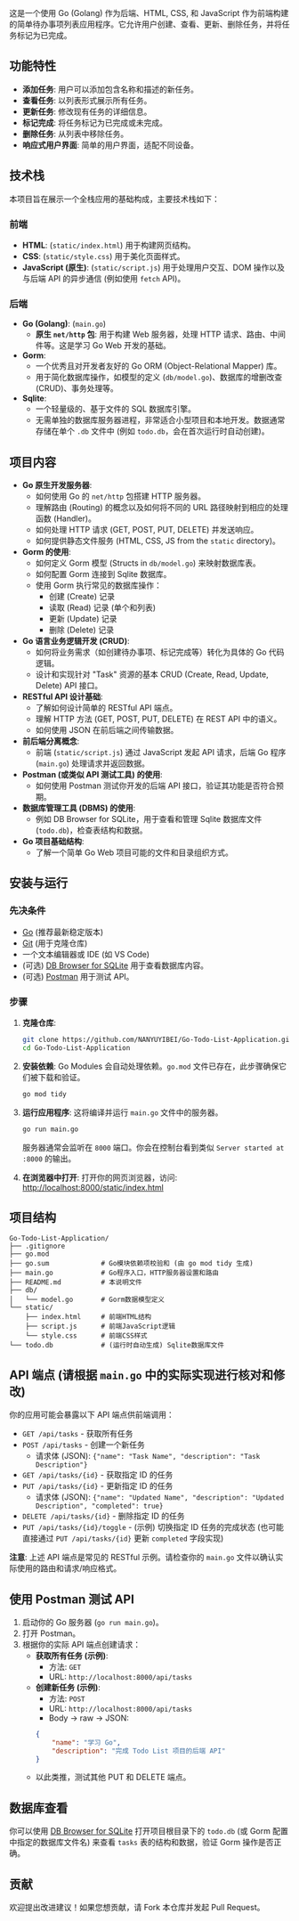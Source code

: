这是一个使用 Go (Golang) 作为后端、HTML, CSS, 和 JavaScript 作为前端构建的简单待办事项列表应用程序。它允许用户创建、查看、更新、删除任务，并将任务标记为已完成。

## 功能特性

*   **添加任务**: 用户可以添加包含名称和描述的新任务。
*   **查看任务**: 以列表形式展示所有任务。
*   **更新任务**: 修改现有任务的详细信息。
*   **标记完成**: 将任务标记为已完成或未完成。
*   **删除任务**: 从列表中移除任务。
*   **响应式用户界面**: 简单的用户界面，适配不同设备。

## 技术栈

本项目旨在展示一个全栈应用的基础构成，主要技术栈如下：

### 前端

*   **HTML**: (`static/index.html`) 用于构建网页结构。
*   **CSS**: (`static/style.css`) 用于美化页面样式。
*   **JavaScript (原生)**: (`static/script.js`) 用于处理用户交互、DOM 操作以及与后端 API 的异步通信 (例如使用 `fetch` API)。

### 后端

*   **Go (Golang)**: (`main.go`)
    *   **原生 `net/http` 包**: 用于构建 Web 服务器，处理 HTTP 请求、路由、中间件等。这是学习 Go Web 开发的基础。
*   **Gorm**:
    *   一个优秀且对开发者友好的 Go ORM (Object-Relational Mapper) 库。
    *   用于简化数据库操作，如模型的定义 (`db/model.go`)、数据库的增删改查 (CRUD)、事务处理等。
*   **Sqlite**:
    *   一个轻量级的、基于文件的 SQL 数据库引擎。
    *   无需单独的数据库服务器进程，非常适合小型项目和本地开发。数据通常存储在单个 `.db` 文件中 (例如 `todo.db`，会在首次运行时自动创建)。

## 项目内容

*   **Go 原生开发服务器**:
    *   如何使用 Go 的 `net/http` 包搭建 HTTP 服务器。
    *   理解路由 (Routing) 的概念以及如何将不同的 URL 路径映射到相应的处理函数 (Handler)。
    *   如何处理 HTTP 请求 (GET, POST, PUT, DELETE) 并发送响应。
    *   如何提供静态文件服务 (HTML, CSS, JS from the `static` directory)。
*   **Gorm 的使用**:
    *   如何定义 Gorm 模型 (Structs in `db/model.go`) 来映射数据库表。
    *   如何配置 Gorm 连接到 Sqlite 数据库。
    *   使用 Gorm 执行常见的数据库操作：
        *   创建 (Create) 记录
        *   读取 (Read) 记录 (单个和列表)
        *   更新 (Update) 记录
        *   删除 (Delete) 记录
*   **Go 语言业务逻辑开发 (CRUD)**:
    *   如何将业务需求（如创建待办事项、标记完成等）转化为具体的 Go 代码逻辑。
    *   设计和实现针对 "Task" 资源的基本 CRUD (Create, Read, Update, Delete) API 接口。
*   **RESTful API 设计基础**:
    *   了解如何设计简单的 RESTful API 端点。
    *   理解 HTTP 方法 (GET, POST, PUT, DELETE) 在 REST API 中的语义。
    *   如何使用 JSON 在前后端之间传输数据。
*   **前后端分离概念**:
    *   前端 (`static/script.js`) 通过 JavaScript 发起 API 请求，后端 Go 程序 (`main.go`) 处理请求并返回数据。
*   **Postman (或类似 API 测试工具) 的使用**:
    *   如何使用 Postman 测试你开发的后端 API 接口，验证其功能是否符合预期。
*   **数据库管理工具 (DBMS) 的使用**:
    *   例如 DB Browser for SQLite，用于查看和管理 Sqlite 数据库文件 (`todo.db`)，检查表结构和数据。
*   **Go 项目基础结构**:
    *   了解一个简单 Go Web 项目可能的文件和目录组织方式。

## 安装与运行

### 先决条件

*   [Go](https://golang.org/dl/) (推荐最新稳定版本)
*   [Git](https://git-scm.com/) (用于克隆仓库)
*   一个文本编辑器或 IDE (如 VS Code)
*   (可选) [DB Browser for SQLite](https://sqlitebrowser.org/) 用于查看数据库内容。
*   (可选) [Postman](https://www.postman.com/downloads/) 用于测试 API。

### 步骤

1.  **克隆仓库**:
    ```bash
    git clone https://github.com/NANYUYIBEI/Go-Todo-List-Application.git
    cd Go-Todo-List-Application
    ```

2.  **安装依赖**:
    Go Modules 会自动处理依赖。`go.mod` 文件已存在，此步骤确保它们被下载和验证。
    ```bash
    go mod tidy
    ```

3.  **运行应用程序**:
    这将编译并运行 `main.go` 文件中的服务器。
    ```bash
    go run main.go
    ```
    服务器通常会监听在 `8000` 端口。你会在控制台看到类似 `Server started at :8000` 的输出。

4.  **在浏览器中打开**:
    打开你的网页浏览器，访问:
    [http://localhost:8000/static/index.html](http://localhost:8000/static/index.html)

## 项目结构

```
Go-Todo-List-Application/
├── .gitignore
├── go.mod
├── go.sum             # Go模块依赖项校验和 (由 go mod tidy 生成)
├── main.go            # Go程序入口，HTTP服务器设置和路由
├── README.md          # 本说明文件
├── db/
│   └── model.go       # Gorm数据模型定义
└── static/
    ├── index.html     # 前端HTML结构
    ├── script.js      # 前端JavaScript逻辑
    └── style.css      # 前端CSS样式
└── todo.db            # (运行时自动生成) Sqlite数据库文件
```

## API 端点 (请根据 `main.go` 中的实际实现进行核对和修改)

你的应用可能会暴露以下 API 端点供前端调用：

*   `GET /api/tasks` - 获取所有任务
*   `POST /api/tasks` - 创建一个新任务
    *   请求体 (JSON): `{"name": "Task Name", "description": "Task Description"}`
*   `GET /api/tasks/{id}` - 获取指定 ID 的任务
*   `PUT /api/tasks/{id}` - 更新指定 ID 的任务
    *   请求体 (JSON): `{"name": "Updated Name", "description": "Updated Description", "completed": true}`
*   `DELETE /api/tasks/{id}` - 删除指定 ID 的任务
*   `PUT /api/tasks/{id}/toggle` - (示例) 切换指定 ID 任务的完成状态 (也可能直接通过 `PUT /api/tasks/{id}` 更新 `completed` 字段实现)

**注意**: 上述 API 端点是常见的 RESTful 示例。请检查你的 `main.go` 文件以确认实际使用的路由和请求/响应格式。

## 使用 Postman 测试 API

1.  启动你的 Go 服务器 (`go run main.go`)。
2.  打开 Postman。
3.  根据你的实际 API 端点创建请求：
    *   **获取所有任务 (示例)**:
        *   方法: `GET`
        *   URL: `http://localhost:8000/api/tasks`
    *   **创建新任务 (示例)**:
        *   方法: `POST`
        *   URL: `http://localhost:8000/api/tasks`
        *   Body -> raw -> JSON:
          ```json
          {
              "name": "学习 Go",
              "description": "完成 Todo List 项目的后端 API"
          }
          ```
    *   以此类推，测试其他 PUT 和 DELETE 端点。

## 数据库查看

你可以使用 [DB Browser for SQLite](https://sqlitebrowser.org/) 打开项目根目录下的 `todo.db` (或 Gorm 配置中指定的数据库文件名) 来查看 `tasks` 表的结构和数据，验证 Gorm 操作是否正确。

## 贡献

欢迎提出改进建议！如果您想贡献，请 Fork 本仓库并发起 Pull Request。

